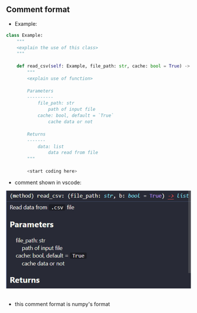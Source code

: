 ## Comment format
+ Example:

```python
class Example:
    """
    <explain the use of this class>
    """

    def read_csv(self: Example, file_path: str, cache: bool = True) -> list:
        """
        <explain use of function>

        Parameters
        ----------
            file_path: str
                path of input file
            cache: bool, default = `True`
                cache data or not

        Returns
        -------
            data: list
                data read from file
        """

        <start coding here>
```

+ comment shown in vscode:
<div align="center">
    <img src="./docs/test_comment.png" />
</div><br>

+ this comment format is numpy's format